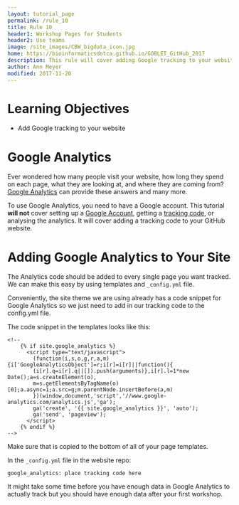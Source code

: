 ```yaml
---
layout: tutorial_page
permalink: /rule_10
title: Rule 10
header1: Workshop Pages for Students
header2: Use teams
image: /site_images/CBW_bigdata_icon.jpg
home: https://bioinformaticsdotca.github.io/GOBLET_GitHub_2017
description: This rule will cover adding Google tracking to your website.
author: Ann Meyer
modified: 2017-11-20
---
```


# Learning Objectives  

* Add Google tracking to your website

# Google Analytics

Ever wondered how many people visit your website, how long they spend on each page, what they are looking at, and where they are coming from?  [Google Analytics](https://www.google.ca/analytics/#?modal_active=none) can provide these answers and many more. 

To use Google Analytics, you need to have a Google account. This tutorial **will not** cover setting up a [Google Account](https://accounts.google.com/SignUp?hl=en), getting a [tracking code](https://support.google.com/analytics/answer/1008015?hl=en), or analysing the analytics.  It will cover adding a tracking code to your GitHub website.

# Adding Google Analytics to Your Site

The Analytics code should be added to every single page you want tracked. We can make this easy by using templates and `_config.yml` file.

Conveniently, the site theme we are using already has a code snippet for Google Analytics so we just need to add in our tracking code to the config.yml file.

The code snippet in the templates looks like this:

```
<!--
    {% if site.google_analytics %}
      <script type="text/javascript">
        (function(i,s,o,g,r,a,m){i['GoogleAnalyticsObject']=r;i[r]=i[r]||function(){
        (i[r].q=i[r].q||[]).push(arguments)},i[r].l=1*new Date();a=s.createElement(o),
        m=s.getElementsByTagName(o)[0];a.async=1;a.src=g;m.parentNode.insertBefore(a,m)
        })(window,document,'script','//www.google-analytics.com/analytics.js','ga');
        ga('create', '{{ site.google_analytics }}', 'auto');
        ga('send', 'pageview');
      </script>
    {% endif %}
-->
```

Make sure that is copied to the bottom of all of your page templates.

In the `_config.yml` file in the website repo:

```
google_analytics: place tracking code here
```

It might take some time before you have enough data in Google Analytics to actually track but you should have enough data after your first workshop.
